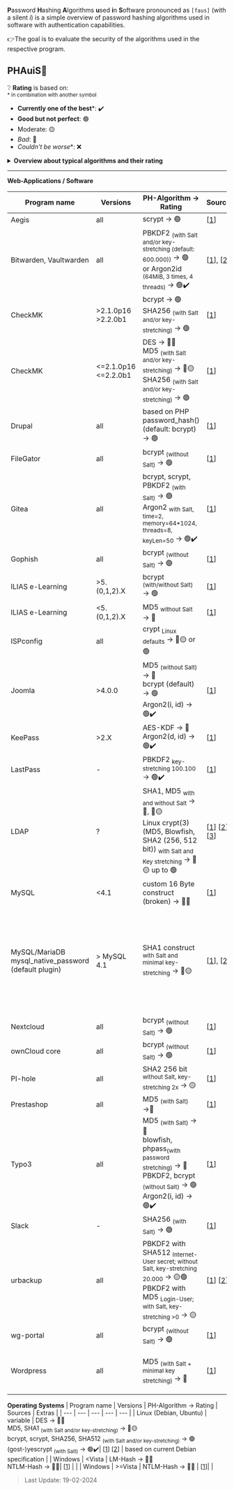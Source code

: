 **P**assword **H**ashing **A**lgorithms **u**sed **i**n **S**oftware pronounced as `[faus]` (with a silent *i*) is a simple overview of password hashing algorithms used in software with authentication capabilities. 

👉The goal is to evaluate the security of the algorithms used in the respective program.


## PHAuiS🔑

:grey_question: **Rating** is based on:<br>
<sub>\* in combination with another symbol</sub>

* **Currently one of the best***: :heavy_check_mark:
* **Good but not perfect**: :green_circle:
* Moderate: :yellow_circle:
* *Bad*: :red_circle:
* *Couldn't be worse**: :x:

<details>
<summary>
<b>Overview about typical algorithms and their rating</b>
</summary>

| PH-Algorithm | Rating | Explanation |
| --- | --- | --- |
| **Argon2(i/d/id)** <sub>(with/without Salt)</sub> | :green_circle::heavy_check_mark: | State-of-the-Art (Winner of Password Hashing Competition) [[1](https://www.password-hashing.net/)] [[2](https://github.com/P-H-C/phc-winner-argon2/blob/master/argon2-specs.pdf)] [[Git](https://github.com/p-h-c/phc-winner-argon2)] |
| Yescrypt <sub>(with/without Salt)</sub> | :green_circle::heavy_check_mark: | Password Hashing Competition finalist with special recognitions [[1](https://www.password-hashing.net/)] [[2](https://www.openwall.com/yescrypt/)]  |
| Catena <sub>(with/without Salt)</sub> | :green_circle::heavy_check_mark: | kind of scrypt, Password Hashing Competition finalist with special recognitions [[1](https://www.password-hashing.net/)] [[2](https://eprint.iacr.org/eprint-bin/getfile.pl?entry=2013/525&version=20130830:084400&file=525.pdf)]  |
| Lyra2 <sub>(with/without Salt)</sub> | :green_circle::heavy_check_mark: | Password Hashing Competition finalist with special recognitions [[1](https://www.password-hashing.net/)] [[2](https://ieeexplore.ieee.org/document/7377075)]  |
| Makwa <sub>(with/without Salt)</sub> | :green_circle::heavy_check_mark: | Password Hashing Competition finalist with special recognitions [[1](https://www.password-hashing.net/)] [[2](https://www.bolet.org/makwa/)]  |
| Pufferfish <sub>(with/without Salt)</sub> | :green_circle: | kind of blowfish, Password Hashing Competition finalist [[1](https://www.password-hashing.net/submissions.html)] [[2](https://github.com/epixoip/pufferfish)] |
| bcrypt <sub>(with/without Salt)</sub> | :green_circle: | kind of blowfish, crypt ($2a), [[1](https://www.usenix.org/legacy/events/usenix99/provos/provos.pdf)] [[2](https://cheatsheetseries.owasp.org/cheatsheets/Password_Storage_Cheat_Sheet.html)] |
| scrypt <sub>(with/without Salt)</sub> | :green_circle: | [[1](https://www.tarsnap.com/scrypt/scrypt.pdf)] [[2](https://datatracker.ietf.org/doc/html/rfc7914)] |
| PBKDF2 <sub>(with Salt and/or high key-stretching)</sub> | :green_circle: | [[1](https://web.archive.org/web/20170411220929/https://www.emc.com/collateral/white-papers/h11302-pkcs5v2-1-password-based-cryptography-standard-wp.pdf)] [[2](https://datatracker.ietf.org/doc/html/rfc2898)] [[3](https://mathiasbynens.be/notes/pbkdf2-hmac)]|
| SHA2/3 <sub>(with Salt and/or key-stretching)</sub> | :green_circle: | crypt (\$5, $6), [[1](https://man7.org/linux/man-pages/man3/crypt.3.html)] |
| Blake2b <sub>(with Salt and/or key-stretching)</sub> | :green_circle: | [[1](https://www.blake2.net/)] |
| PBKDF2 <sub>(without Salt and with high key-stretching)</sub> | :yellow_circle::green_circle: | |
| SHA2/3 512 bit <sub>(without Salt)</sub> | :yellow_circle::green_circle: |  |
| Blake2b 512 bit <sub>(without Salt)</sub> | :yellow_circle::green_circle: |  |
| SHA2/3 256 bit <sub>(without Salt)</sub> | :yellow_circle: | |
| RIPEMD-160 <sub>(with Salt and/or key-stretching)</sub> | :red_circle::yellow_circle: | [[1](https://link.springer.com/chapter/10.1007/978-3-031-30634-1_7)] [[2](https://homes.esat.kuleuven.be/~bosselae/ripemd160/pdf/AB-9601/AB-9601.pdf)] |
| SHA1 <sub>(with Salt and/or key-stretching)</sub> | :red_circle::yellow_circle: | collission + length extension attacks [[1](https://www.schneier.com/blog/archives/2005/02/sha1_broken.html)] [[2](http://people.csail.mit.edu/yiqun/SHA1AttackProceedingVersion.pdf)] [[3](https://eprint.iacr.org/2019/459.pdf)] |
| MD5 <sub>(with Salt and/or key-stretching)</sub> | :red_circle::yellow_circle: | crypt ($1), collission + length extension attacks [[1](https://eprint.iacr.org/2013/170.pdf)] [[2](https://www.zdnet.com/article/a-quarter-of-major-cmss-use-outdated-md5-as-the-default-password-hashing-scheme/)] |
| RIPEMD-160 <sub>(without Salt)</sub> | :red_circle: |  |
| SHA1 <sub>(without Salt)</sub> | :red_circle: |  |
| MD5 <sub>(without Salt)</sub> | :red_circle: |  |
| GOST <sub>(without Salt)</sub> | :red_circle: | collission + preimage attacks [[1](https://link.springer.com/chapter/10.1007/978-3-540-85174-5_10)] |
| MD4 <sub>(without/with Salt and/or key-stretching)</sub> | :red_circle::x: | Rainbow Tables available, Collission Attacks [[1](https://www.iacr.org/archive/fse2007/45930331/45930331.pdf)] |
| NTLM-Hash | :red_circle::x: | Based on MD4 without key-stretching, Salt, ..., [[1](https://learn.microsoft.com/en-us/windows-server/security/kerberos/passwords-technical-overview)] |
| DES | :red_circle::x: | obsolete Encryption-Algorithm, [[1](https://web.archive.org/web/20140226205104/http://origin-www.computer.org/csdl/mags/co/1977/06/01646525.pdf)] |
| LM-Hash | :red_circle::x: | Rainbow Tables available, Collission Attacks, [[1](https://learn.microsoft.com/en-us/windows-server/security/kerberos/passwords-technical-overview)] [[2](https://learn.microsoft.com/en-us/troubleshoot/windows-server/windows-security/prevent-windows-store-lm-hash-password)] |
| CRC32 | :red_circle::x: | just a error-detecting code |
| General: Any Encryption Algorithm | :red_circle: | Encryption Key is somewhere on the system?!? |
</details>

---

**Web-Applications / Software**

| Program name | Versions | PH-Algorithm &rarr; Rating | Sources | Extras |
| --- | --- | --- | --- | --- |
| Aegis | all | scrypt  &rarr; :green_circle: | [[1](https://github.com/beemdevelopment/Aegis)] | |
| Bitwarden, Vaultwarden | all | PBKDF2 <sub>(with Salt and/or key-stretching (default: 600.000))</sub> &rarr; :green_circle: <br> or Argon2id <sub>(64MiB, 3 times, 4 threads)</sub> &rarr; :green_circle::heavy_check_mark: | [[1](https://bitwarden.com/de-DE/help/kdf-algorithms/)], [[2](https://github.com/dani-garcia/vaultwarden/blob/main/src/db/models/user.rs#L66)] | Salt is username/e-mail |
| CheckMK | >2.1.0p16 >2.2.0b1  | bcrypt <sub></sub> &rarr; :green_circle: <br> SHA256 <sub>(with Salt and/or key-stretching)</sub> &rarr; :green_circle: | [[1](https://checkmk.com/werk/14391)] | |
| CheckMK | <=2.1.0p16 <=2.2.0b1  | DES &rarr; :red_circle::x: <br> MD5 <sub>(with Salt and/or key-stretching)</sub> &rarr; :red_circle::yellow_circle: <br> SHA256 <sub>(with Salt and/or key-stretching)</sub> &rarr; :green_circle: | [[1](https://checkmk.com/werk/14391)] | |
| Drupal | all | based on PHP password_hash() (default: bcrypt) &rarr; :green_circle: | [[1](hhttps://www.drupal.org/node/3322420)] | |
| FileGator | all | bcrypt <sub>(without Salt)</sub> &rarr; :green_circle: | [[1](https://github.com/filegator/filegator/blob/master/backend/Utils/PasswordHash.php)] | |
| Gitea | all | bcrypt, scrypt, PBKDF2 <sub>(with Salt)</sub> &rarr; :green_circle: <br> Argon2 <sub>with Salt, time=2, memory=64*1024, threads=8, keyLen=50</sub> &rarr; :green_circle::heavy_check_mark: | [[1](https://github.com/go-gitea/gitea/tree/main/modules/auth/password/hash)] | |
| Gophish | all | bcrypt <sub>(without Salt)</sub> &rarr; :green_circle: | [[1](https://github.com/gophish/gophish/blob/master/auth/auth.go#L48)] | |
| ILIAS e-Learning | >5.(0,1,2).X  | bcrypt <sub>(with/without Salt)</sub> &rarr; :green_circle: | [[1](https://docu.ilias.de/goto_docu_wiki_wpage_4198_1357.html)] | |
| ILIAS e-Learning | <5.(0,1,2).X  | MD5 <sub>without Salt</sub> &rarr; :red_circle: | [[1](https://docu.ilias.de/goto_docu_wiki_wpage_4198_1357.html)] | |
| ISPconfig | all | crypt <sub>Linux defaults</sub> &rarr; :red_circle::yellow_circle: or :green_circle:|  |  |
| Joomla  | >4.0.0 |  MD5 <sub>(without Salt)</sub> &rarr; :red_circle: <br> bcrypt (default) &rarr; :green_circle: <br> Argon2(i, id) &rarr; :green_circle::heavy_check_mark: | [[1](https://github.com/joomla/joomla-cms/blob/4.4-dev/libraries/src/User/UserHelper.php)] | |
| KeePass | >2.X | AES-KDF &rarr; :red_circle: <br> Argon2(d, id) &rarr; :green_circle::heavy_check_mark: | [[1](https://keepass.info/help/base/security.html)] |  |
| LastPass | - | PBKDF2 <sub>key-stretching 100.100</sub> &rarr; :green_circle::heavy_check_mark: | [[1](https://blog.lastpass.com/2022/12/notice-of-recent-security-incident/)] | |
| LDAP | ? | SHA1, MD5 <sub>with and without Salt</sub> &rarr; :red_circle:, :red_circle::yellow_circle: <br> Linux crypt(3) (MD5, Blowfish, SHA2 (256, 512 bit)) <sub>with Salt and Key stretching</sub> &rarr; :red_circle::yellow_circle: up to :green_circle: | [[1](https://www.openldap.org/doc/admin24/security.html)] [[2](https://man7.org/linux/man-pages/man3/crypt.3.html)] [[3](https://www.rfc-editor.org/rfc/rfc4519.txt)] | official RFC specifies no encryption/hash |
| MySQL | <4.1  | custom 16 Byte construct (broken) &rarr; :red_circle::x: | [[1](https://dev.mysql.com/blog-archive/protecting-mysql-passwords-with-the-sha256_password-plugin/)] | |
| MySQL/MariaDB mysql_native_password (default plugin) | > MySQL 4.1  | SHA1 construct <sub>with Salt and minimal key-stretching</sub> &rarr; :red_circle::yellow_circle: | [[1](https://mariadb.com/kb/en/authentication-plugin-mysql_native_password/)], [[2](https://dev.mysql.com/doc/refman/5.7/en/password-hashing.html)] | low key-stretching value, better algorithms available (ed25519 based, sha256 construct) [[3](https://mariadb.com/kb/en/authentication-plugin-ed25519/)] but not default, [[4](https://dev.mysql.com/blog-archive/protecting-mysql-passwords-with-the-sha256_password-plugin/)], this algorithm can be exploited [[5](https://github.com/cyrus-and/mysql-unsha1)] |
| Nextcloud | all | bcrypt <sub>(without Salt)</sub> &rarr; :green_circle: | [[1](https://docs.nextcloud.com/server/latest/admin_manual/installation/harden_server.html#limit-on-password-length)] | |
| ownCloud core | all | bcrypt <sub>(without Salt)</sub> &rarr; :green_circle: | [[1](https://doc.owncloud.com/server/next/admin_manual/configuration/server/harden_server.html#limit-on-password-length)] | |
| PI-hole | all | SHA2 256 bit <sub>without Salt, key-stretching 2x</sub> &rarr; :yellow_circle: | [[1](https://github.com/pi-hole/web/blob/master/scripts/pi-hole/php/password.php#L42)] | |
| Prestashop  | all |  MD5 <sub>(with Salt)</sub> &rarr;:red_circle: | [[1](https://github.com/PrestaShop/PrestaShop/blob/develop/src/Core/Security/Hashing.php)] | |
| Typo3 | all | MD5 <sub>(with Salt)</sub> &rarr; :red_circle: <br> blowfish, phpass<sub>(with password stretching)</sub> &rarr; :red_circle: <br> PBKDF2, bcrypt <sub>(without Salt)</sub> &rarr; :green_circle: <br> Argon2(i, id) &rarr; :green_circle::heavy_check_mark: | [[1](https://github.com/h44z/wg-portal/blob/master/internal/domain/user.go#L127)] | |
| Slack | - | SHA256 <sub>(with Salt)</sub> &rarr; :green_circle: | [[1](https://news.sophos.com/en-us/2022/08/08/slack-admits-to-leaking-hashed-passwords-for-three-months/)] | |
| urbackup | all | PBKDF2 with SHA512 <sub>Internet-User secret; without Salt, key-stretching 20.000</sub> &rarr; :yellow_circle::green_circle: <br> PBKDF2 with MD5 <sub>Login-User; with Salt, key-stretching >0</sub> &rarr; :yellow_circle:| [[1](https://www.urbackup.org/administration_manual.html#x1-250004.5)] [[2](https://github.com/uroni/urbackup_backend/blob/dev/urbackupserver/serverinterface/helper.cpp#L319)] | low key-stretching value|
| wg-portal | all | bcrypt <sub>(without Salt)</sub> &rarr; :green_circle: | [[1](https://github.com/h44z/wg-portal/blob/master/internal/domain/user.go#L127)] | |
| Wordpress  | all |  MD5 <sub>(with Salt + minimal key stretching)</sub> &rarr; :red_circle: | [[1](https://developer.wordpress.org/reference/functions/wp_hash_password/)] | better algorithms just like Argon2id available with Plugins |

**Operating Systems**
| Program name | Versions | PH-Algorithm &rarr; Rating | Sources | Extras |
| --- | --- | --- | --- | --- |
| Linux (Debian, Ubuntu) | variable |  DES &rarr; :red_circle::x:<br> MD5, SHA1 <sub>(with Salt and/or key-stretching)</sub> &rarr; :red_circle::yellow_circle: <br> bcrypt, scrypt, SHA256, SHA512 <sub>(with Salt and/or key-stretching)</sub> &rarr; :green_circle: <br> (gost-)yescrypt <sub>(with Salt)</sub> &rarr; :green_circle::heavy_check_mark:| [[1](https://man7.org/linux/man-pages/man3/crypt.3.html)] [[2](https://manpages.debian.org/testing/libcrypt-dev/crypt.5.en.html)] | based on current Debian specification |
| Windows | <Vista |  LM-Hash &rarr; :red_circle::x: <br> NTLM-Hash &rarr; :red_circle::x:| [[1](https://learn.microsoft.com/de-de/troubleshoot/windows-server/windows-security/prevent-windows-store-lm-hash-password)] | |
| Windows | >=Vista |  NTLM-Hash &rarr; :red_circle::x: | [[1](https://learn.microsoft.com/de-de/troubleshoot/windows-server/windows-security/prevent-windows-store-lm-hash-password)]| |


> Last Update: 19-02-2024
